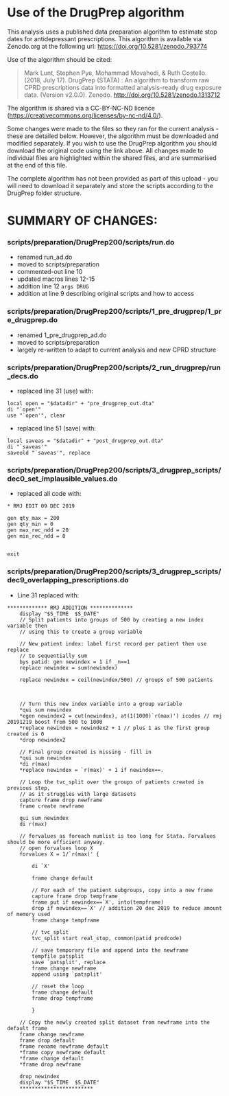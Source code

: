 # Use of the DrugPrep algorithm
This analysis uses a published data preparation algorithm to estimate stop dates for antidepressant prescriptions. This algorithm is available via Zenodo.org at the following url: https://doi.org/10.5281/zenodo.793774

Use of the algorithm should be cited:
> Mark Lunt, Stephen Pye, Mohammad Movahedi, & Ruth Costello. (2018, July 17). DrugPrep (STATA) : An algorithm to transform raw CPRD prescriptions data into formatted analysis-ready drug exposure data. (Version v2.0.0). Zenodo. http://doi.org/10.5281/zenodo.1313712

The algorithm is shared via a CC-BY-NC-ND licence (https://creativecommons.org/licenses/by-nc-nd/4.0/).

Some changes were made to the files so they ran for the current analysis - these are detailed below. However, the algorithm must be downloaded and modified separately. If you wish to use the DrugPrep algorithm you should download the original code using the link above. All changes made to individual files are highlighted within the shared files, and are summarised at the end of this file.

The complete algorithm has not been provided as part of this upload - you will need to download it separately and store the scripts according to the DrugPrep folder structure.


# SUMMARY OF CHANGES:

### scripts/preparation/DrugPrep200/scripts/run.do
- renamed run_ad.do
- moved to scripts/preparation
- commented-out line 10
- updated macros lines 12-15
- addition line 12 `args DRUG`
- addition at line 9 describing original scripts and how to access

### scripts/preparation/DrugPrep200/scripts/1_pre_drugprep/1_pre_drugprep.do
- renamed 1_pre_drugprep_ad.do
- moved to scripts/preparation
- largely re-written to adapt to current analysis and new CPRD structure

### scripts/preparation/DrugPrep200/scripts/2_run_drugprep/run_decs.do
- replaced line 31 (use) with:
```
local open = "$datadir" + "pre_drugprep_out.dta"
di "`open'"
use "`open'", clear
```
- replaced line 51 (save) with:
```
local saveas = "$datadir" + "post_drugprep_out.dta"
di "`saveas'"
saveold "`saveas'", replace
```

### scripts/preparation/DrugPrep200/scripts/3_drugprep_scripts/dec0_set_implausible_values.do
- replaced all code with:
```
* RMJ EDIT 09 DEC 2019

gen qty_max = 200
gen qty_min = 0
gen max_rec_ndd = 20
gen min_rec_ndd = 0


exit
```


### scripts/preparation/DrugPrep200/scripts/3_drugprep_scripts/dec9_overlapping_prescriptions.do
- Line 31 replaced with:
```
************* RMJ ADDITION **************
	display "$S_TIME  $S_DATE"
	// Split patients into groups of 500 by creating a new index variable then
	// using this to create a group variable
	
	// New patient index: label first record per patient then use replace
	// to sequentially sum
	bys patid: gen newindex = 1 if _n==1
	replace newindex = sum(newindex)
	
	replace newindex = ceil(newindex/500) // groups of 500 patients
	
	
	
	// Turn this new index variable into a group variable
	*qui sum newindex
	*egen newindex2 = cut(newindex), at(1(1000)`r(max)') icodes // rmj 20191219 boost from 500 to 1000
	*replace newindex = newindex2 + 1 // plus 1 as the first group created is 0
	*drop newindex2
	
	// Final group created is missing - fill in 
	*qui sum newindex
	*di r(max)
	*replace newindex = `r(max)' + 1 if newindex==.
	
	// Loop the tvc_split over the groups of patients created in previous step,
	// as it struggles with large datasets
	capture frame drop newframe
	frame create newframe

	qui sum newindex
	di r(max)
	
	// forvalues as foreach numlist is too long for Stata. Forvalues should be more efficient anyway.
	// open forvalues loop X
	forvalues X = 1/`r(max)' {
		
		di `X'

		frame change default

		// For each of the patient subgroups, copy into a new frame
		capture frame drop tempframe	
		frame put if newindex==`X', into(tempframe)
		drop if newindex==`X' // addition 20 dec 2019 to reduce amount of memory used
		frame change tempframe
		
		// tvc_split
		tvc_split start real_stop, common(patid prodcode) 
		
		// save temporary file and append into the newframe
		tempfile patsplit
		save `patsplit', replace
		frame change newframe
		append using `patsplit'
		
		// reset the loop
		frame change default
		frame drop tempframe
		
		} 
	
	// Copy the newly created split dataset from newframe into the default frame
	frame change newframe
	frame drop default
	frame rename newframe default
	*frame copy newframe default
	*frame change default
	*frame drop newframe
	
	drop newindex
	display "$S_TIME  $S_DATE"
	************************
```
















